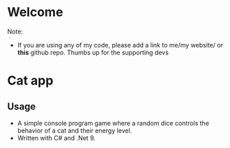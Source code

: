 # Welcome

Note:
- If you are using any of my code, please add a link to me/my website/ or **this** github repo. Thumbs up for the supporting devs 


# Cat app

## Usage
- A simple console program game where a random dice controls the behavior of a cat
  and their energy level.
- Written with C# and .Net 9.


